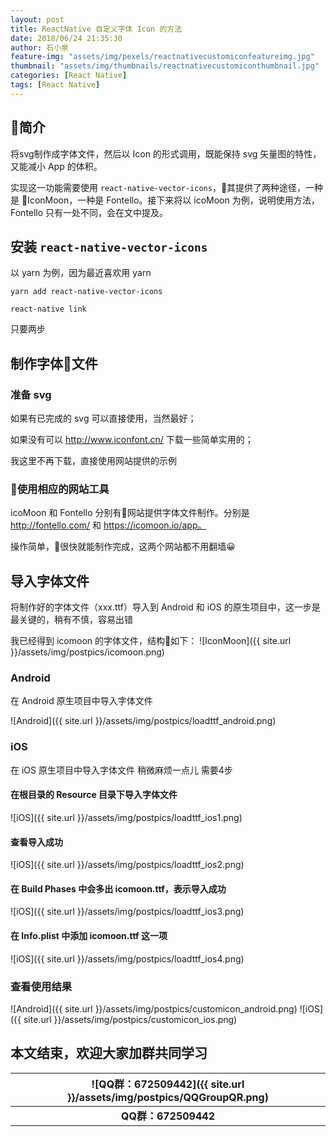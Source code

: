 ```yaml
---
layout: post
title: ReactNative 自定义字体 Icon 的方法
date: 2018/06/24 21:35:30
author: 石小泉
feature-img: "assets/img/pexels/reactnativecustomiconfeatureimg.jpg"
thumbnail: "assets/img/thumbnails/reactnativecustomiconthumbnail.jpg"
categories: [React Native]
tags: [React Native]
---
```


## 简介
将svg制作成字体文件，然后以 Icon 的形式调用，既能保持 svg 矢量图的特性，又能减小 App 的体积。

实现这一功能需要使用 `react-native-vector-icons`，其提供了两种途径，一种是 IconMoon，一种是 Fontello。接下来将以 icoMoon 为例，说明使用方法， Fontello 只有一处不同，会在文中提及。

## 安装 `react-native-vector-icons`
以 yarn 为例，因为最近喜欢用 yarn
```
yarn add react-native-vector-icons

react-native link
```

只要两步

## 制作字体文件
### 准备 svg
如果有已完成的 svg 可以直接使用，当然最好；

如果没有可以 http://www.iconfont.cn/ 下载一些简单实用的；

我这里不再下载，直接使用网站提供的示例
### 使用相应的网站工具
icoMoon 和 Fontello 分别有网站提供字体文件制作。分别是 http://fontello.com/ 和 https://icomoon.io/app。

操作简单，很快就能制作完成，这两个网站都不用翻墙😀

## 导入字体文件
将制作好的字体文件（xxx.ttf）导入到 Android 和 iOS 的原生项目中，这一步是最关键的，稍有不慎，容易出错

我已经得到 icomoon 的字体文件，结构如下：
![IconMoon]({{ site.url }}/assets/img/postpics/icomoon.png)

### Android
在 Android 原生项目中导入字体文件

![Android]({{ site.url }}/assets/img/postpics/loadttf_android.png)

### iOS
在 iOS 原生项目中导入字体文件
稍微麻烦一点儿 需要4步
#### 在根目录的 Resource 目录下导入字体文件
![iOS]({{ site.url }}/assets/img/postpics/loadttf_ios1.png)
#### 查看导入成功
![iOS]({{ site.url }}/assets/img/postpics/loadttf_ios2.png)
#### 在 Build Phases 中会多出 icomoon.ttf，表示导入成功
![iOS]({{ site.url }}/assets/img/postpics/loadttf_ios3.png)
#### 在 Info.plist 中添加 icomoon.ttf 这一项
![iOS]({{ site.url }}/assets/img/postpics/loadttf_ios4.png)

### 查看使用结果
![Android]({{ site.url }}/assets/img/postpics/customicon_android.png)
![iOS]({{ site.url }}/assets/img/postpics/customicon_ios.png)
## 本文结束，欢迎大家加群共同学习

|![QQ群：672509442]({{ site.url }}/assets/img/postpics/QQGroupQR.png)|
| :-: |
|**QQ群：672509442**|
